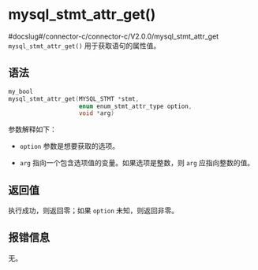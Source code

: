 mysql_stmt_attr_get() 
==========================================
#docslug#/connector-c/connector-c/V2.0.0/mysql_stmt_attr_get
`mysql_stmt_attr_get()` 用于获取语句的属性值。

语法 
-----------------------

```c
my_bool
mysql_stmt_attr_get(MYSQL_STMT *stmt,
                    enum enum_stmt_attr_type option,
                    void *arg)
```



参数解释如下：

* `option` 参数是想要获取的选项。

  

* `arg` 指向一个包含选项值的变量。如果选项是整数，则 `arg` 应指向整数的值。

  




返回值 
------------------------

执行成功，则返回零；如果 `option` 未知，则返回非零。

报错信息 
-------------------------

无。

